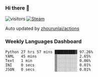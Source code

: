 ### Hi there 👋

![visitors](https://visitor-badge.glitch.me/badge?page_id=zhourunlai)
[![Steam](https://img.shields.io/badge/dynamic/json?label=Steam&query=%24.data.totalSubs&url=https%3A%2F%2Fapi.spencerwoo.com%2Fsubstats%2F%3Fsource%3DsteamGames%26queryKey%3D76561198285156854&suffix=%20Games&logo=steam&labelColor=134375&color=0b1a37&longCache=true)](http://steamcommunity.com/profiles/76561198285156854)

Auto updated by <a href="https://github.com/zhourunlai/zhourunlai/actions" target="_blank">zhourunlai/actions</a>

### Weekly Languages Dashboard

<!--PART:wakatime-->
```text
Python 27 hrs 57 mins █████████▓ 97.26%
YAML   45 mins        ▒░░░░░░░░░ 2.65%
Text   1 min          ▒░░░░░░░░░ 0.06%
INI    0 secs         ▒░░░░░░░░░ 0.01%
JSON   0 secs         ▒░░░░░░░░░ 0.01%
```
<!--PART:wakatime-->
